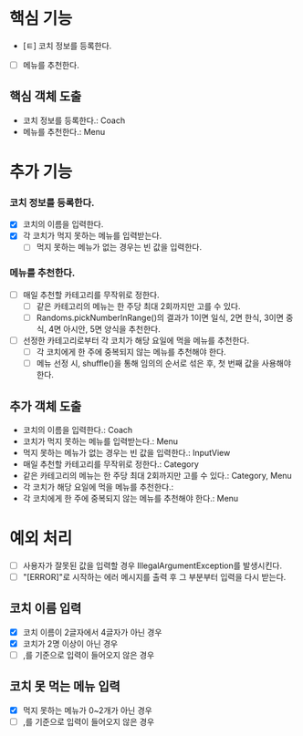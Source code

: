 # 핵심 기능

- [ㅌ] 코치 정보를 등록한다.
- [ ] 메뉴를 추천한다.

## 핵심 객체 도출
- 코치 정보를 등록한다.: Coach
- 메뉴를 추천한다.: Menu

# 추가 기능
### 코치 정보를 등록한다.

- [x] 코치의 이름을 입력한다.
- [x] 각 코치가 먹지 못하는 메뉴를 입력받는다. 
  - [ ] 먹지 못하는 메뉴가 없는 경우는 빈 값을 입력한다.

### 메뉴를 추천한다.

- [ ] 매일 추천할 카테고리를 무작위로 정한다.
  - [ ] 같은 카테고리의 메뉴는 한 주당 최대 2회까지만 고를 수 있다.
  - [ ] Randoms.pickNumberInRange()의 결과가 1이면 일식, 2면 한식, 3이면 중식, 4면 아시안, 5면 양식을 추천한다.
- [ ] 선정한 카테고리로부터 각 코치가 해당 요일에 먹을 메뉴를 추천한다.
  - [ ] 각 코치에게 한 주에 중복되지 않는 메뉴를 추천해야 한다.
  - [ ] 메뉴 선정 시, shuffle()을 통해 임의의 순서로 섞은 후, 첫 번째 값을 사용해야 한다.

## 추가 객체 도출
- 코치의 이름을 입력한다.: Coach
- 코치가 먹지 못하는 메뉴를 입력받는다.: Menu
- 먹지 못하는 메뉴가 없는 경우는 빈 값을 입력한다.: InputView
- 매일 추천할 카테고리를 무작위로 정한다.: Category
- 같은 카테고리의 메뉴는 한 주당 최대 2회까지만 고를 수 있다.: Category, Menu
- 각 코치가 해당 요일에 먹을 메뉴를 추천한다.: 
- 각 코치에게 한 주에 중복되지 않는 메뉴를 추천해야 한다.: Menu 


# 예외 처리
- [ ] 사용자가 잘못된 값을 입력할 경우 IllegalArgumentException를 발생시킨다.
- [ ] "[ERROR]"로 시작하는 에러 메시지를 출력 후 그 부분부터 입력을 다시 받는다.

## 코치 이름 입력
- [x] 코치 이름이 2글자에서 4글자가 아닌 경우
- [x] 코치가 2명 이상이 아닌 경우
- [ ] ,를 기준으로 입력이 들어오지 않은 경우

## 코치 못 먹는 메뉴 입력
- [x] 먹지 못하는 메뉴가 0~2개가 아닌 경우
- [ ] ,를 기준으로 입력이 들어오지 않은 경우
